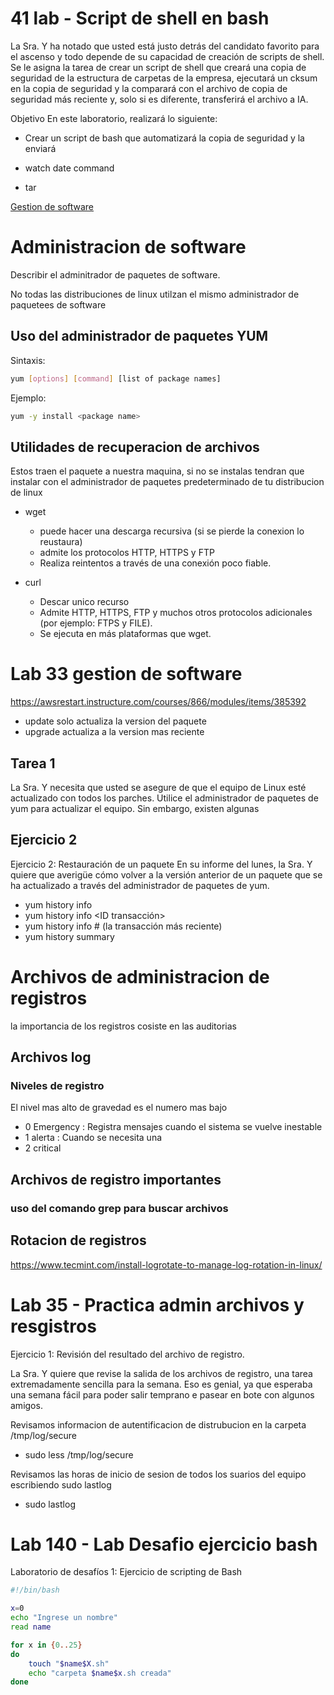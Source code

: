 # 41 lab - Script de shell en bash

La Sra. Y ha notado que usted está justo detrás del candidato favorito para el ascenso y todo depende de su capacidad de
creación de scripts de shell. Se le asigna la tarea de crear un script de shell que creará una copia de seguridad de la
estructura de carpetas de la empresa, ejecutará un cksum en la copia de seguridad y la comparará con el
archivo de copia de seguridad más reciente y, solo si es diferente, transferirá el archivo a IA.

Objetivo
En este laboratorio, realizará lo siguiente:

- Crear un script de bash que automatizará la copia de seguridad y la enviará 

- watch date command
- tar

[Gestion de software](https://awsrestart.vitalsource.com/reader/books/LXSOFTWAREMANAGEMENT310ES/pageid/2)
# Administracion de software
  Describir el adminitrador de paquetes de software.
  
  No todas las distribuciones de linux utilzan el mismo administrador de paquetees de software
  
  ## Uso del administrador de paquetes YUM 
  Sintaxis:
  ```sh
  yum [options] [command] [list of package names]
  ```
  Ejemplo:
  ```sh
  yum -y install <package name>
  ```
  
  ## Utilidades de recuperacion de archivos
  Estos traen el paquete a nuestra maquina, si no se instalas tendran que instalar con el administrador de paquetes predeterminado de tu distribucion de linux
  
  - wget 
    - puede hacer una descarga recursiva (si se pierde la conexion lo reustaura)
    - admite los protocolos HTTP, HTTPS y FTP 
    - Realiza reintentos a través de una conexión poco fiable.

  - curl
    - Descar unico recurso 
    - Admite HTTP, HTTPS, FTP y muchos otros protocolos adicionales (por ejemplo: FTPS y FILE).
    - Se ejecuta en más plataformas que wget.
     
# Lab 33 gestion de software
https://awsrestart.instructure.com/courses/866/modules/items/385392

- update solo actualiza la version del paquete
- upgrade actualiza a la version mas reciente

## Tarea 1
La Sra. Y necesita que usted se asegure de que el equipo de Linux esté actualizado con todos los parches. Utilice el administrador de paquetes de yum para actualizar 
el equipo. Sin embargo, existen algunas 


## Ejercicio 2
Ejercicio 2: Restauración de un paquete
En su informe del lunes, la Sra. Y quiere que averigüe cómo volver a la versión anterior de un paquete que se ha actualizado a través del administrador de paquetes de yum.


- yum history info <nombre paquete>
- yum history info <ID transacción>
- yum history info # (la transacción más reciente)
- yum history summary <nombre paquete>
  
# Archivos de administracion de registros
  la importancia de los registros cosiste en las auditorias
  
## Archivos log 
 ### Niveles de registro
  El nivel mas alto de gravedad es el numero mas bajo 
  
  - 0 Emergency : Registra mensajes cuando el sistema se vuelve inestable
  - 1 alerta : Cuando se necesita una 
  - 2 critical 
  
## Archivos de registro importantes
 
  ### uso del  comando grep para buscar archivos 
  
## Rotacion de registros
  https://www.tecmint.com/install-logrotate-to-manage-log-rotation-in-linux/
  
# Lab 35 -  Practica admin archivos y resgistros 
  
Ejercicio 1: Revisión del resultado del archivo de registro.
  
La Sra. Y quiere que revise la salida de los archivos de registro, una tarea extremadamente sencilla para la semana. Eso es genial, ya que esperaba una semana fácil para 
poder salir temprano e pasear en bote con algunos amigos.
  
  Revisamos informacion de autentificacion de distrubucion en la carpeta /tmp/log/secure
  - sudo less /tmp/log/secure
  
  Revisamos las horas de inicio de sesion de todos los suarios del equipo escribiendo sudo lastlog
  - sudo lastlog
  
  # Lab 140 - Lab Desafio ejercicio bash
 
Laboratorio de desafíos 1: Ejercicio de scripting de Bash
  
  ```sh
  #!/bin/bash
  
  x=0
  echo "Ingrese un nombre"
  read name
  
  for x in {0..25}
  do  
      touch "$name$X.sh"
      echo "carpeta $name$x.sh creada"
  done
  ```
